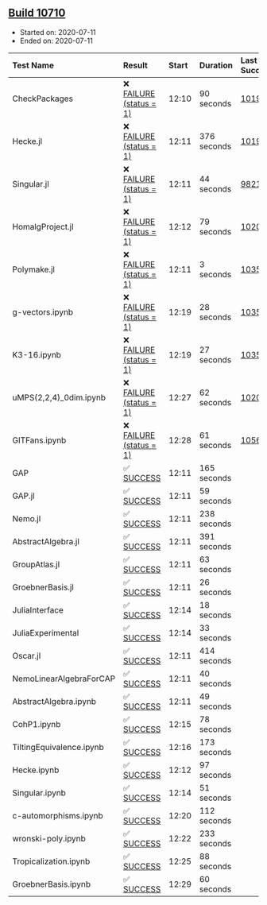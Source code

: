 ## [Build 10710](https://oscarci.mathematik.uni-kl.de/job/oscar/10710/)

* Started on: 2020-07-11
* Ended on: 2020-07-11

| Test Name    | Result | Start | Duration | Last Success | First Failure |
|:-------------|:-------|:------|:---------|:-------------|:--------------|
| CheckPackages | ❌ [FAILURE (status = 1)](https://oscarci.mathematik.uni-kl.de/job/oscar/10710/artifact/logs/build-10710/CheckPackages.log) | 12:10 | 90 seconds | [10197](https://oscarci.mathematik.uni-kl.de/job/oscar/10197/) | [10198](https://oscarci.mathematik.uni-kl.de/job/oscar/10198/) |
| Hecke.jl | ❌ [FAILURE (status = 1)](https://oscarci.mathematik.uni-kl.de/job/oscar/10710/artifact/logs/build-10710/Hecke.jl.log) | 12:11 | 376 seconds | [10197](https://oscarci.mathematik.uni-kl.de/job/oscar/10197/) | [10198](https://oscarci.mathematik.uni-kl.de/job/oscar/10198/) |
| Singular.jl | ❌ [FAILURE (status = 1)](https://oscarci.mathematik.uni-kl.de/job/oscar/10710/artifact/logs/build-10710/Singular.jl.log) | 12:11 | 44 seconds | [9821](https://oscarci.mathematik.uni-kl.de/job/oscar/9821/) | [9822](https://oscarci.mathematik.uni-kl.de/job/oscar/9822/) |
| HomalgProject.jl | ❌ [FAILURE (status = 1)](https://oscarci.mathematik.uni-kl.de/job/oscar/10710/artifact/logs/build-10710/HomalgProject.jl.log) | 12:12 | 79 seconds | [10209](https://oscarci.mathematik.uni-kl.de/job/oscar/10209/) | [10210](https://oscarci.mathematik.uni-kl.de/job/oscar/10210/) |
| Polymake.jl | ❌ [FAILURE (status = 1)](https://oscarci.mathematik.uni-kl.de/job/oscar/10710/artifact/logs/build-10710/Polymake.jl.log) | 12:11 | 3 seconds | [10356](https://oscarci.mathematik.uni-kl.de/job/oscar/10356/) | [10357](https://oscarci.mathematik.uni-kl.de/job/oscar/10357/) |
| g-vectors.ipynb | ❌ [FAILURE (status = 1)](https://oscarci.mathematik.uni-kl.de/job/oscar/10710/artifact/logs/build-10710/g-vectors.ipynb.log) | 12:19 | 28 seconds | [10356](https://oscarci.mathematik.uni-kl.de/job/oscar/10356/) | [10357](https://oscarci.mathematik.uni-kl.de/job/oscar/10357/) |
| K3-16.ipynb | ❌ [FAILURE (status = 1)](https://oscarci.mathematik.uni-kl.de/job/oscar/10710/artifact/logs/build-10710/K3-16.ipynb.log) | 12:19 | 27 seconds | [10356](https://oscarci.mathematik.uni-kl.de/job/oscar/10356/) | [10357](https://oscarci.mathematik.uni-kl.de/job/oscar/10357/) |
| uMPS(2,2,4)_0dim.ipynb | ❌ [FAILURE (status = 1)](https://oscarci.mathematik.uni-kl.de/job/oscar/10710/artifact/logs/build-10710/uMPS-2-2-4-_0dim.ipynb.log) | 12:27 | 62 seconds | [10209](https://oscarci.mathematik.uni-kl.de/job/oscar/10209/) | [10210](https://oscarci.mathematik.uni-kl.de/job/oscar/10210/) |
| GITFans.ipynb | ❌ [FAILURE (status = 1)](https://oscarci.mathematik.uni-kl.de/job/oscar/10710/artifact/logs/build-10710/GITFans.ipynb.log) | 12:28 | 61 seconds | [10566](https://oscarci.mathematik.uni-kl.de/job/oscar/10566/) | [10567](https://oscarci.mathematik.uni-kl.de/job/oscar/10567/) |
| GAP | ✅ [SUCCESS](https://oscarci.mathematik.uni-kl.de/job/oscar/10710/artifact/logs/build-10710/GAP.log) | 12:11 | 165 seconds |  |  |
| GAP.jl | ✅ [SUCCESS](https://oscarci.mathematik.uni-kl.de/job/oscar/10710/artifact/logs/build-10710/GAP.jl.log) | 12:11 | 59 seconds |  |  |
| Nemo.jl | ✅ [SUCCESS](https://oscarci.mathematik.uni-kl.de/job/oscar/10710/artifact/logs/build-10710/Nemo.jl.log) | 12:11 | 238 seconds |  |  |
| AbstractAlgebra.jl | ✅ [SUCCESS](https://oscarci.mathematik.uni-kl.de/job/oscar/10710/artifact/logs/build-10710/AbstractAlgebra.jl.log) | 12:11 | 391 seconds |  |  |
| GroupAtlas.jl | ✅ [SUCCESS](https://oscarci.mathematik.uni-kl.de/job/oscar/10710/artifact/logs/build-10710/GroupAtlas.jl.log) | 12:11 | 63 seconds |  |  |
| GroebnerBasis.jl | ✅ [SUCCESS](https://oscarci.mathematik.uni-kl.de/job/oscar/10710/artifact/logs/build-10710/GroebnerBasis.jl.log) | 12:11 | 26 seconds |  |  |
| JuliaInterface | ✅ [SUCCESS](https://oscarci.mathematik.uni-kl.de/job/oscar/10710/artifact/logs/build-10710/JuliaInterface.log) | 12:14 | 18 seconds |  |  |
| JuliaExperimental | ✅ [SUCCESS](https://oscarci.mathematik.uni-kl.de/job/oscar/10710/artifact/logs/build-10710/JuliaExperimental.log) | 12:14 | 33 seconds |  |  |
| Oscar.jl | ✅ [SUCCESS](https://oscarci.mathematik.uni-kl.de/job/oscar/10710/artifact/logs/build-10710/Oscar.jl.log) | 12:11 | 414 seconds |  |  |
| NemoLinearAlgebraForCAP | ✅ [SUCCESS](https://oscarci.mathematik.uni-kl.de/job/oscar/10710/artifact/logs/build-10710/NemoLinearAlgebraForCAP.log) | 12:11 | 40 seconds |  |  |
| AbstractAlgebra.ipynb | ✅ [SUCCESS](https://oscarci.mathematik.uni-kl.de/job/oscar/10710/artifact/logs/build-10710/AbstractAlgebra.ipynb.log) | 12:11 | 49 seconds |  |  |
| CohP1.ipynb | ✅ [SUCCESS](https://oscarci.mathematik.uni-kl.de/job/oscar/10710/artifact/logs/build-10710/CohP1.ipynb.log) | 12:15 | 78 seconds |  |  |
| TiltingEquivalence.ipynb | ✅ [SUCCESS](https://oscarci.mathematik.uni-kl.de/job/oscar/10710/artifact/logs/build-10710/TiltingEquivalence.ipynb.log) | 12:16 | 173 seconds |  |  |
| Hecke.ipynb | ✅ [SUCCESS](https://oscarci.mathematik.uni-kl.de/job/oscar/10710/artifact/logs/build-10710/Hecke.ipynb.log) | 12:12 | 97 seconds |  |  |
| Singular.ipynb | ✅ [SUCCESS](https://oscarci.mathematik.uni-kl.de/job/oscar/10710/artifact/logs/build-10710/Singular.ipynb.log) | 12:14 | 51 seconds |  |  |
| c-automorphisms.ipynb | ✅ [SUCCESS](https://oscarci.mathematik.uni-kl.de/job/oscar/10710/artifact/logs/build-10710/c-automorphisms.ipynb.log) | 12:20 | 112 seconds |  |  |
| wronski-poly.ipynb | ✅ [SUCCESS](https://oscarci.mathematik.uni-kl.de/job/oscar/10710/artifact/logs/build-10710/wronski-poly.ipynb.log) | 12:22 | 233 seconds |  |  |
| Tropicalization.ipynb | ✅ [SUCCESS](https://oscarci.mathematik.uni-kl.de/job/oscar/10710/artifact/logs/build-10710/Tropicalization.ipynb.log) | 12:25 | 88 seconds |  |  |
| GroebnerBasis.ipynb | ✅ [SUCCESS](https://oscarci.mathematik.uni-kl.de/job/oscar/10710/artifact/logs/build-10710/GroebnerBasis.ipynb.log) | 12:29 | 60 seconds |  |  |
